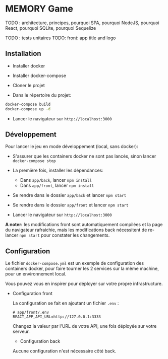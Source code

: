 MEMORY Game
===========

TODO : architecture, principes, pourquoi SPA, pourquoi NodeJS, pourquoi React, pourquoi SQLite, pourquoi Sequelize

TODO : tests unitaires
TODO: front: app title and logo


Installation
------------

- Installer docker

- Installer docker-compose

- Cloner le projet

- Dans le répertoire du projet:

```bash
docker-compose build
docker-compose up -d
```

- Lancer le navigateur sur `http://localhost:3000`


Développement
-------------

Pour lancer le jeu en mode développement (local, sans docker):

- S'assurer que les containers docker ne sont pas lancés, sinon lancer `docker-compose stop`

- La première fois, installer les dépendances:
  - Dans `app/back`, lancer `npm install`
  - Dans `app/front`, lancer `npm install`


- Se rendre dans le dossier `app/back` et lancer `npm start`

- Se rendre dans le dossier `app/front` et lancer `npm start`

- Lancer le navigateur sur `http://localhost:3000`


**A noter:** les modifications front sont automatiquement compilées et la page du navigateur rafraichie, mais les modifications back nécessitent de re-lancer `npm start` pour constater les changements.


Configuration
-------------

Le fichier `docker-compose.yml` est un exemple de configuration des containers docker, pour faire tourner les 2 services sur la même machine, pour un environnement local.

Vous pouvez vous en inspirer pour déployer sur votre propre infrastructure.

- Configuration front

  La configuration se fait en ajoutant un fichier `.env` :

  ```
  # app/front/.env
  REACT_APP_API_URL=http://127.0.0.1:3333
  ```

  Changez la valeur par l'URL de votre API, une fois déployée sur votre serveur.


  - Configuration back

  Aucune configuration n'est nécessaire côté back.
